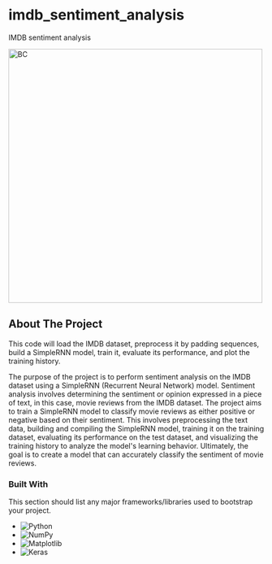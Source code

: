 # imdb_sentiment_analysis
IMDB sentiment analysis

<img alt="BC" src="https://coolmusicltd.com/wp-content/uploads/IMDB.jpg" width='500'  align='center'/>







<!-- ABOUT THE PROJECT -->
## About The Project

This code will load the IMDB dataset, preprocess it by padding sequences, build a SimpleRNN model, train it, evaluate its performance, and plot the training history.

The purpose of the project is to perform sentiment analysis on the IMDB dataset using a SimpleRNN (Recurrent Neural Network) model. Sentiment analysis involves determining the sentiment or opinion expressed in a piece of text, in this case, movie reviews from the IMDB dataset. The project aims to train a SimpleRNN model to classify movie reviews as either positive or negative based on their sentiment. This involves preprocessing the text data, building and compiling the SimpleRNN model, training it on the training dataset, evaluating its performance on the test dataset, and visualizing the training history to analyze the model's learning behavior. Ultimately, the goal is to create a model that can accurately classify the sentiment of movie reviews.

### Built With

This section should list any major frameworks/libraries used to bootstrap your project.

* ![Python](https://img.shields.io/badge/python-3670A0?style=for-the-badge&logo=python&logoColor=ffdd54)
* ![NumPy](https://img.shields.io/badge/numpy-%23013243.svg?style=for-the-badge&logo=numpy&logoColor=white)
* ![Matplotlib](https://img.shields.io/badge/Matplotlib-%23ffffff.svg?style=for-the-badge&logo=Matplotlib&logoColor=black)
* ![Keras](https://img.shields.io/badge/Keras-%23D00000.svg?style=for-the-badge&logo=Keras&logoColor=white)

